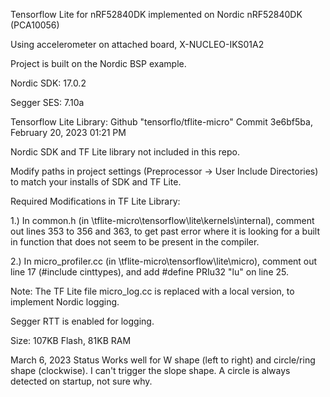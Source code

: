 Tensorflow Lite for nRF52840DK implemented on Nordic nRF52840DK (PCA10056)

Using accelerometer on attached board, X-NUCLEO-IKS01A2

Project is built on the Nordic BSP example.

Nordic SDK: 17.0.2

Segger SES: 7.10a

Tensorflow Lite Library: Github "tensorflo/tflite-micro" Commit 3e6bf5ba, February 20, 2023 01:21 PM

Nordic SDK and TF Lite library not included in this repo.

Modify paths in project settings (Preprocessor -> User Include Directories) to match your installs of SDK and TF Lite.

Required Modifications in TF Lite Library:

1.) In common.h (in \tflite-micro\tensorflow\lite\kernels\internal), comment out lines 353 to 356 and 363, to get past error where it is looking for a built in function that does not seem to be present in the compiler.

2.) In micro_profiler.cc (in \tflite-micro\tensorflow\lite\micro), comment out line 17 (#include cinttypes), and add #define PRIu32   "lu" on line 25.

Note: The TF Lite file micro_log.cc is replaced with a local version, to implement Nordic logging.

Segger RTT is enabled for logging.

Size: 107KB Flash, 81KB RAM

March 6, 2023 Status
Works well for W shape (left to right) and circle/ring shape (clockwise).
I can't trigger the slope shape.
A circle is always detected on startup, not sure why.


